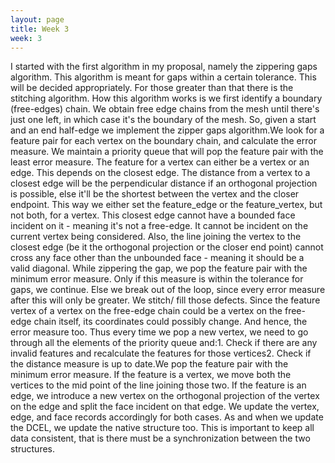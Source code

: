```yaml
---
layout: page
title: Week 3
week: 3
---
```


I started with the first algorithm in my proposal, namely the zippering gaps algorithm. This algorithm is meant for gaps within a certain tolerance. This will be decided appropriately. For those greater than that there is the stitching algorithm. How this algorithm works is we first identify a boundary (free-edges) chain. We obtain free edge chains from the mesh until there's just one left, in which case it's the boundary of the mesh. So, given a start and an end half-edge we implement the zipper gaps algorithm.We look for a feature pair for each vertex on the boundary chain, and calculate the error measure. We maintain a priority queue that will pop the feature pair with the least error measure. The feature for a vertex can either be a vertex or an edge. This depends on the closest edge. The distance from a vertex to a closest edge will be the perpendicular distance if an orthogonal projection is possible, else it'll be the shortest between the vertex and the closer endpoint. This way we either set the feature_edge or the feature_vertex, but not both, for a vertex. This closest edge cannot have a bounded face incident on it - meaning it's not a free-edge. It cannot be incident on the current vertex being considered. Also, the line joining the vertex to the closest edge (be it the orthogonal projection or the closer end point) cannot cross any face other than the unbounded face - meaning it should be a valid diagonal. While zippering the gap, we pop the feature pair with the minimum error measure. Only if this measure is within the tolerance for gaps, we continue. Else we break out of the loop, since every error measure after this will only be greater. We stitch/ fill those defects. Since the feature vertex of a vertex on the free-edge chain could be a vertex on the free-edge chain itself, its coordinates could possibly change. And hence, the error measure too. Thus every time we pop a new vertex, we need to go through all the elements of the priority queue and:1. Check if there are any invalid features and recalculate the features for those vertices2. Check if the distance measure is up to date.We pop the feature pair with the minimum error measure. If the feature is a vertex, we move both the vertices to the mid point of the line joining those two. If the feature is an edge, we introduce a new vertex on the orthogonal projection of the vertex on the edge and split the face incident on that edge. We update the vertex, edge, and face records accordingly for both cases. As and when we update the DCEL, we update the native structure too. This is important to keep all data consistent, that is there must be a synchronization between the two structures. 
